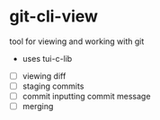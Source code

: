 # git-cli-view
tool for viewing and working with git
- uses tui-c-lib
- [ ] viewing diff
- [ ] staging commits
- [ ] commit inputting commit message
- [ ] merging
